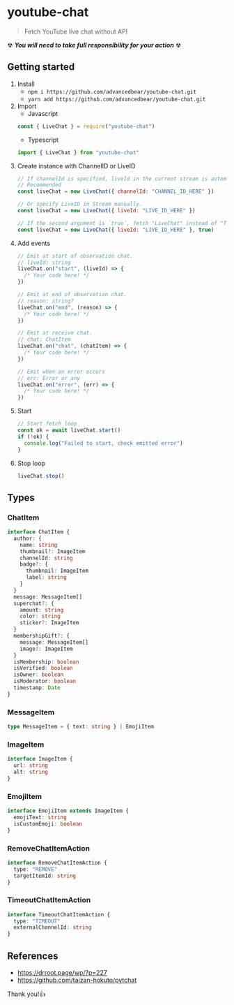 # youtube-chat

> Fetch YouTube live chat without API

☢ ***You will need to take full responsibility for your action*** ☢

## Getting started
1. Install
    - `npm i https://github.com/advancedbear/youtube-chat.git`
    - `yarn add https://github.com/advancedbear/youtube-chat.git`
2. Import
    - Javascript
    ```javascript
    const { LiveChat } = require("youtube-chat")
    ```
    - Typescript
    ```typescript
    import { LiveChat } from "youtube-chat"
    ```
3. Create instance with ChannelID or LiveID
    ```javascript
    // If channelId is specified, liveId in the current stream is automatically acquired.
    // Recommended
    const liveChat = new LiveChat({ channelId: "CHANNEL_ID_HERE" })
    
    // Or specify LiveID in Stream manually.
    const liveChat = new LiveChat({ liveId: "LIVE_ID_HERE" })
    
    // If the second argument is `true`, fetch "LiveChat" instead of "TopChat".
    const liveChat = new LiveChat({ liveId: "LIVE_ID_HERE" }, true)
    
    ```
4. Add events
    ```typescript
    // Emit at start of observation chat.
    // liveId: string
    liveChat.on("start", (liveId) => {
      /* Your code here! */
    })
   
    // Emit at end of observation chat.
    // reason: string?
    liveChat.on("end", (reason) => {
      /* Your code here! */
    })
    
    // Emit at receive chat.
    // chat: ChatItem
    liveChat.on("chat", (chatItem) => {
      /* Your code here! */
    })
    
    // Emit when an error occurs
    // err: Error or any
    liveChat.on("error", (err) => {
      /* Your code here! */
    })
    ```
5. Start
    ```typescript
    // Start fetch loop
    const ok = await liveChat.start()
    if (!ok) {
      console.log("Failed to start, check emitted error")
    }
    ```
6. Stop loop
   ```typescript
   liveChat.stop()
   ```

## Types
### ChatItem
```typescript
interface ChatItem {
  author: {
    name: string
    thumbnail?: ImageItem
    channelId: string
    badge?: {
      thumbnail: ImageItem
      label: string
    }
  }
  message: MessageItem[]
  superchat?: {
    amount: string
    color: string
    sticker?: ImageItem
  }
  membershipGift?: {
    message: MessageItem[]
    image?: ImageItem
  }
  isMembership: boolean
  isVerified: boolean
  isOwner: boolean
  isModerator: boolean
  timestamp: Date
}
```

### MessageItem

```typescript
type MessageItem = { text: string } | EmojiItem
```

### ImageItem
```typescript
interface ImageItem {
  url: string
  alt: string
}
```

### EmojiItem
```typescript
interface EmojiItem extends ImageItem {
  emojiText: string
  isCustomEmoji: boolean
}
```

### RemoveChatItemAction

```typescript
interface RemoveChatItemAction {
  type: "REMOVE"
  targetItemId: string
}
```

### TimeoutChatItemAction

```typescript
interface TimeoutChatItemAction {
  type: "TIMEOUT"
  externalChannelId: string
}
```

## References
- https://drroot.page/wp/?p=227
- https://github.com/taizan-hokuto/pytchat

Thank you!👍
